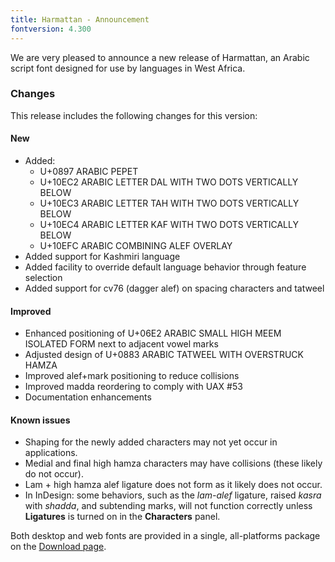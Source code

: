 ```yaml
---
title: Harmattan - Announcement
fontversion: 4.300
---
```


We are very pleased to announce a new release of Harmattan, an Arabic script font designed for use by languages in West Africa. 

### Changes

This release includes the following changes for this version:

#### New

- Added:
  - U+0897 ARABIC PEPET
  - U+10EC2 ARABIC LETTER DAL WITH TWO DOTS VERTICALLY BELOW
  - U+10EC3 ARABIC LETTER TAH WITH TWO DOTS VERTICALLY BELOW
  - U+10EC4 ARABIC LETTER KAF WITH TWO DOTS VERTICALLY BELOW
  - U+10EFC ARABIC COMBINING ALEF OVERLAY
- Added support for Kashmiri language
- Added facility to override default language behavior through feature selection
- Added support for cv76 (dagger alef) on spacing characters and tatweel

#### Improved

- Enhanced positioning of U+06E2 ARABIC SMALL HIGH MEEM ISOLATED FORM next to adjacent vowel marks
- Adjusted design of U+0883 ARABIC TATWEEL WITH OVERSTRUCK HAMZA
- Improved alef+mark positioning to reduce collisions
- Improved madda reordering to comply with UAX #53
- Documentation enhancements

#### Known issues
- Shaping for the newly added characters may not yet occur in applications.
- Medial and final high hamza characters may have collisions (these likely do not occur).
- Lam + high hamza alef ligature does not form as it likely does not occur.
- In InDesign: some behaviors, such as the _lam-alef_ ligature, raised _kasra_ with _shadda_, and subtending marks, will not function correctly unless **Ligatures** is turned on in the **Characters** panel.

Both desktop and web fonts are provided in a single, all-platforms package on the [Download page](https://software.sil.org/harmattan/download).
